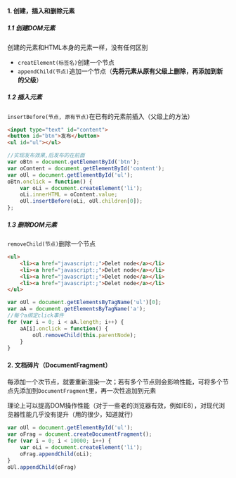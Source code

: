 #### 1. 创建，插入和删除元素

##### 1.1 创建DOM元素

创建的元素和HTML本身的元素一样，没有任何区别

- `creatElement(标签名)`创建一个节点
- `appendChild(节点)`追加一个节点（**先将元素从原有父级上删除，再添加到新的父级**）

##### 1.2 插入元素

`insertBefore(节点, 原有节点)`在已有的元素前插入（父级上的方法）

```html
<input type="text" id="content">
<button id="btn">发布</button>
<ul id="ul"></ul>
```

```js
//实现发布效果,后发布的在前面
var oBtn = document.getElementById('btn');
var oContent = document.getElementById('content');
var oUl = document.getElementById('ul');
oBtn.onclick = function() {
    var oLi = document.createElement('li');
    oLi.innerHTML = oContent.value;
    oUl.insertBefore(oLi, oUl.children[0]);
};
```

##### 1.3 删除DOM元素

`removeChild(节点)`删除一个节点

```html
<ul>
    <li><a href="javascript:;">Delet node</a></li>
    <li><a href="javascript:;">Delet node</a></li>
    <li><a href="javascript:;">Delet node</a></li>
    <li><a href="javascript:;">Delet node</a></li>
</ul>
```

```js
var oUl = document.getElementsByTagName('ul')[0];
var aA = document.getElementsByTagName('a');
//每个a绑定click事件
for (var i = 0; i < aA.length; i++) {
    aA[i].onclick = function() {
        oUl.removeChild(this.parentNode);
    }
}
```

#### 2. 文档碎片（DocumentFragment）

每添加一个次节点，就要重新渲染一次；若有多个节点则会影响性能，可将多个节点先添加到`DocumentFragment`里，再一次性追加到元素

理论上可以提高DOM操作性能（对于一些老的浏览器有效，例如IE8），对现代浏览器性能几乎没有提升（用的很少，知道就行）

```js
var oUl = document.getElementById('ul');
var oFrag = document.createDocumentFragment();
for (var i = 0; i < 10000; i++) {
	var oLi = document.createElement('li');
	oFrag.appendChild(oLi);
}
oUl.appendChild(oFrag)
```


